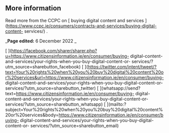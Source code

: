 ##  More information

Read more from the CCPC on [ buying digital content and services
](https://www.ccpc.ie/consumers/contracts-and-services/buying-digital-content-
services/) .

_**Page edited:** 6 December 2022 _

[
](https://facebook.com/sharer/sharer.php?u=https://www.citizensinformation.ie/en/consumer/buying-
digital-content-and-services/your-rights-when-you-buy-digital-content-or-
services/?utm_source=sharebutton_facebook) [
](https://twitter.com/intent/tweet/?text=Your%20rights%20when%20you%20buy%20digital%20content%20or%20services&url=https://www.citizensinformation.ie/en/consumer/buying-
digital-content-and-services/your-rights-when-you-buy-digital-content-or-
services/?utm_source=sharebutton_twitter) [
](whatsapp://send?text=https://www.citizensinformation.ie/en/consumer/buying-
digital-content-and-services/your-rights-when-you-buy-digital-content-or-
services/?utm_source=sharebutton_whatsapp) [
](mailto:?subject=Your%20rights%20when%20you%20buy%20digital%20content%20or%20services&body=https://www.citizensinformation.ie/en/consumer/buying-
digital-content-and-services/your-rights-when-you-buy-digital-content-or-
services/?utm_source=sharebutton_email) [ ](javascript:void\(0\))
